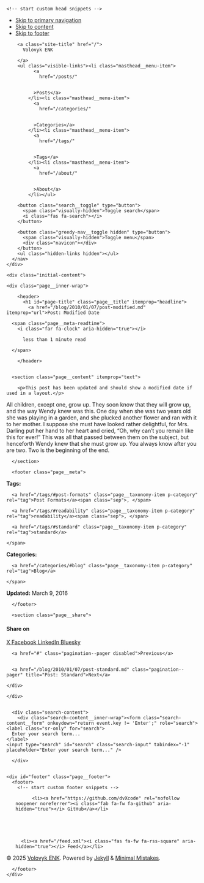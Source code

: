 <!doctype html>
<!--
  Minimal Mistakes Jekyll Theme 4.27.3 by Michael Rose
  Copyright 2013-2025 Michael Rose - mademistakes.com | @mmistakes
  Free for personal and commercial use under the MIT license
  https://github.com/mmistakes/minimal-mistakes/blob/master/LICENSE
-->

<html lang="en" class="no-js">
  <head>
    <meta charset="utf-8">

<!-- begin _includes/seo.html --><title>Post: Modified Date - Volovyk ENK</title>
<meta name="description" content="This post has been updated and should show a modified date if used in a layout.">


  <meta name="author" content="Dan Volovyk">
  
  <meta property="article:author" content="Dan Volovyk">
  


<meta property="og:type" content="article">
<meta property="og:locale" content="en_US">
<meta property="og:site_name" content="Volovyk ENK">
<meta property="og:title" content="Post: Modified Date">
<meta property="og:url" content="/blog/2010/01/07/post-modified.md">


  <meta property="og:description" content="This post has been updated and should show a modified date if used in a layout.">







  <meta property="article:published_time" content="2010-01-07T00:00:00+01:00">



  <meta property="article:modified_time" content="2016-03-09T22:20:02+01:00">




<link rel="canonical" href="/blog/2010/01/07/post-modified.md">












<!-- end _includes/seo.html -->



  <link href="/feed.xml" type="application/atom+xml" rel="alternate" title="Volovyk ENK Feed">
<meta name="viewport" content="width=device-width, initial-scale=1.0">

<script>
  document.documentElement.className = document.documentElement.className.replace(/\bno-js\b/g, '') + ' js ';
  
</script>

<!-- For all browsers -->
<link rel="stylesheet" href="/assets/css/main.css">
<link rel="preload" href="https://cdn.jsdelivr.net/npm/@fortawesome/fontawesome-free@latest/css/all.min.css" as="style" onload="this.onload=null;this.rel='stylesheet'">
<noscript><link rel="stylesheet" href="https://cdn.jsdelivr.net/npm/@fortawesome/fontawesome-free@latest/css/all.min.css"></noscript>



    <!-- start custom head snippets -->

<!-- insert favicons. use https://realfavicongenerator.net/ -->

<!-- end custom head snippets -->

  </head>

  <body class="layout--single" dir="ltr">
    <nav class="skip-links">
  <ul>
    <li><a href="#site-nav" class="screen-reader-shortcut">Skip to primary navigation</a></li>
    <li><a href="#main" class="screen-reader-shortcut">Skip to content</a></li>
    <li><a href="#footer" class="screen-reader-shortcut">Skip to footer</a></li>
  </ul>
</nav>

    

<div class="masthead">
  <div class="masthead__inner-wrap">
    <div class="masthead__menu">
      <nav id="site-nav" class="greedy-nav">
        
        <a class="site-title" href="/">
          Volovyk ENK
          
        </a>
        <ul class="visible-links"><li class="masthead__menu-item">
              <a
                href="/posts/"
                
                
              >Posts</a>
            </li><li class="masthead__menu-item">
              <a
                href="/categories/"
                
                
              >Categories</a>
            </li><li class="masthead__menu-item">
              <a
                href="/tags/"
                
                
              >Tags</a>
            </li><li class="masthead__menu-item">
              <a
                href="/about/"
                
                
              >About</a>
            </li></ul>
        
        <button class="search__toggle" type="button">
          <span class="visually-hidden">Toggle search</span>
          <i class="fas fa-search"></i>
        </button>
        
        <button class="greedy-nav__toggle hidden" type="button">
          <span class="visually-hidden">Toggle menu</span>
          <div class="navicon"></div>
        </button>
        <ul class="hidden-links hidden"></ul>
      </nav>
    </div>
  </div>
</div>


    <div class="initial-content">
      





<div id="main" role="main">
  


  <article class="page" itemscope itemtype="https://schema.org/CreativeWork">
    <meta itemprop="headline" content="Post: Modified Date">
    <meta itemprop="description" content="This post has been updated and should show a modified date if used in a layout.">
    <meta itemprop="datePublished" content="2010-01-07T00:00:00+01:00">
    <meta itemprop="dateModified" content="2016-03-09T22:20:02+01:00">

    <div class="page__inner-wrap">
      
        <header>
          <h1 id="page-title" class="page__title" itemprop="headline">
            <a href="/blog/2010/01/07/post-modified.md" itemprop="url">Post: Modified Date
</a>
          </h1>
          

  <p class="page__meta">
    

    

    
      
      

      <span class="page__meta-readtime">
        <i class="far fa-clock" aria-hidden="true"></i>
        
          less than 1 minute read
        
      </span>
    
  </p>


        </header>
      

      <section class="page__content" itemprop="text">
        
        <p>This post has been updated and should show a modified date if used in a layout.</p>

<p>All children, except one, grow up. They soon know that they will grow up, and the way Wendy knew was this. One day when she was two years old she was playing in a garden, and she plucked another flower and ran with it to her mother. I suppose she must have looked rather delightful, for Mrs. Darling put her hand to her heart and cried, “Oh, why can’t you remain like this for ever!” This was all that passed between them on the subject, but henceforth Wendy knew that she must grow up. You always know after you are two. Two is the beginning of the end.</p>

        
      </section>

      <footer class="page__meta">
        
        
  


  

  <p class="page__taxonomy">
    <strong><i class="fas fa-fw fa-tags" aria-hidden="true"></i> Tags: </strong>
    <span itemprop="keywords">
    
      <a href="/tags/#post-formats" class="page__taxonomy-item p-category" rel="tag">Post Formats</a><span class="sep">, </span>
    
      <a href="/tags/#readability" class="page__taxonomy-item p-category" rel="tag">readability</a><span class="sep">, </span>
    
      <a href="/tags/#standard" class="page__taxonomy-item p-category" rel="tag">standard</a>
    
    </span>
  </p>




  


  

  <p class="page__taxonomy">
    <strong><i class="fas fa-fw fa-folder-open" aria-hidden="true"></i> Categories: </strong>
    <span itemprop="keywords">
    
      <a href="/categories/#blog" class="page__taxonomy-item p-category" rel="tag">Blog</a>
    
    </span>
  </p>


        

  <p class="page__date"><strong><i class="fas fa-fw fa-calendar-alt" aria-hidden="true"></i> Updated:</strong> <time class="dt-published" datetime="2016-03-09">March 9, 2016</time></p>

      </footer>

      <section class="page__share">
  <h4 class="page__share-title">Share on</h4>

  <a href="https://x.com/intent/tweet?text=Post%3A+Modified+Date%20%2Fblog%2F2010%2F01%2F07%2Fpost-modified.md" class="btn btn--x" aria-label="Share on X" onclick="window.open(this.href, 'window', 'left=20,top=20,width=500,height=500,toolbar=1,resizable=0'); return false;" title="Share on X">
    <i class="fab fa-fw fa-x-twitter" aria-hidden="true"></i><span> X</span>
  </a>

  <a href="https://www.facebook.com/sharer/sharer.php?u=%2Fblog%2F2010%2F01%2F07%2Fpost-modified.md" class="btn btn--facebook" aria-label="Share on Facebook" onclick="window.open(this.href, 'window', 'left=20,top=20,width=500,height=500,toolbar=1,resizable=0'); return false;" title="Share on Facebook">
    <i class="fab fa-fw fa-facebook" aria-hidden="true"></i><span> Facebook</span>
  </a>

  <a href="https://www.linkedin.com/shareArticle?mini=true&url=/blog/2010/01/07/post-modified.md" class="btn btn--linkedin" aria-label="Share on LinkedIn" onclick="window.open(this.href, 'window', 'left=20,top=20,width=500,height=500,toolbar=1,resizable=0'); return false;" title="Share on LinkedIn">
    <i class="fab fa-fw fa-linkedin" aria-hidden="true"></i><span> LinkedIn</span>
  </a>

  <a href="https://bsky.app/intent/compose?text=Post%3A+Modified+Date%20%2Fblog%2F2010%2F01%2F07%2Fpost-modified.md" class="btn btn--bluesky" onclick="window.open(this.href, 'window', 'left=20,top=20,width=500,height=500,toolbar=1,resizable=0'); return false;" title="Share on Bluesky">
    <i class="fab fa-fw fa-bluesky" aria-hidden="true"></i><span> Bluesky</span>
  </a>
</section>


      
  <nav class="pagination">
    
      <a href="#" class="pagination--pager disabled">Previous</a>
    
    
      <a href="/blog/2010/01/07/post-standard.md" class="pagination--pager" title="Post: Standard">Next</a>
    
  </nav>


    </div>

    
  </article>

  
  
</div>

      
    </div>

    
      <div class="search-content">
        <div class="search-content__inner-wrap"><form class="search-content__form" onkeydown="return event.key != 'Enter';" role="search">
    <label class="sr-only" for="search">
      Enter your search term...
    </label>
    <input type="search" id="search" class="search-input" tabindex="-1" placeholder="Enter your search term..." />
  </form>
  <div id="results" class="results"></div></div>

      </div>
    

    <div id="footer" class="page__footer">
      <footer>
        <!-- start custom footer snippets -->

<!-- end custom footer snippets -->
        

<div class="page__footer-follow">
  <ul class="social-icons">
    

    
      
        
          <li><a href="https://github.com/dvXcode" rel="nofollow noopener noreferrer"><i class="fab fa-fw fa-github" aria-hidden="true"></i> GitHub</a></li>
        
      
    

    
      <li><a href="/feed.xml"><i class="fas fa-fw fa-rss-square" aria-hidden="true"></i> Feed</a></li>
    
  </ul>
</div>


<div class="page__footer-copyright">&copy; 2025 <a href="">Volovyk ENK</a>. Powered by <a href="https://jekyllrb.com" rel="nofollow">Jekyll</a> &amp; <a href="https://mademistakes.com/work/jekyll-themes/minimal-mistakes/" rel="nofollow">Minimal Mistakes</a>.</div>

      </footer>
    </div>

    
  <script src="/assets/js/main.min.js"></script>




<script src="/assets/js/lunr/lunr.min.js"></script>
<script src="/assets/js/lunr/lunr-store.js"></script>
<script src="/assets/js/lunr/lunr-en.js"></script>






  </body>
</html>
